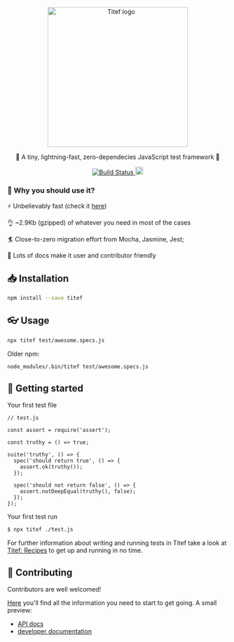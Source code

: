 <p align="center">
  <img src="https://preview.ibb.co/dBFOtc/logo.png" alt="Titef logo" width="320" />
  <p align="center">
    🌠 A tiny, lightning-fast, zero-dependecies JavaScript test framework 🌠
  </p>
</p>

<p align="center">
  <a href="https://travis-ci.org/shikaan/titef">
    <img src="https://travis-ci.org/shikaan/titef.svg?branch=master" alt="Build Status">
  </a>
  <a href="https://badge.fury.io/js/titef">
    <img src="https://badge.fury.io/js/titef.svg" alt="npm version" height="18">
  </a>
</p>

### 🎯 Why you should use it?

⚡ Unbelievably fast (check it [here](https://shikaan.github.io/titef/performance/))

👌 ~2.9Kb (gzipped) of whatever you need in most of the cases

🏄 Close-to-zero migration effort from Mocha, Jasmine, Jest;

📖 Lots of docs make it user and contributor friendly

## 📥 Installation

```bash
npm install --save titef
```

## 👓 Usage

```bash
npx titef test/awesome.specs.js
```

Older npm:

```bash
node_modules/.bin/titef test/awesome.specs.js
```

## 👣 Getting started

Your first test file

```ecmascript 6
// test.js

const assert = require('assert');

const truthy = () => true;

suite('truthy', () => {
  spec('should return true', () => {
    assert.ok(truthy());
  });
  
  spec('should not return false', () => {
    assert.notDeepEqual(truthy(), false);
  });
});
```

Your first test run

```bash
$ npx titef ./test.js
```

For further information about writing and running tests in Titef 
take a look at 
[Titef: Recipes](https://shikaan.github.io/titef/recipes/) to 
get up and running in no time.


## 🎁 Contributing

Contributors are well welcomed!

[Here](./.github/CONTRIBUTING.md) you'll find all the information you
need to start to get going. A small preview:

- [API docs](https://shikaan.github.io/titef/api/)
- [developer documentation](https://github.com/shikaan/titef/blob/master/README.md)

